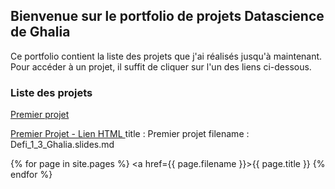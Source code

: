 ## Bienvenue sur le portfolio de projets Datascience de Ghalia

Ce portfolio contient la liste des projets que j'ai réalisés jusqu'à maintenant. Pour accéder à un projet, il suffit de cliquer sur l'un des liens ci-dessous.

### Liste des projets


[Premier projet](https://htmlpreview.github.io/?https://github.com/Ghalia671/premier_projet.github.io/Defi_1_3_Ghalia.slides.html)

<a href="https://htmlpreview.github.io/?https://github.com/Ghalia671/premier_projet.github.io/tree/gh-pages/Defi_1_3_Ghalia.slides.html">Premier Projet - Lien HTML </a>
title : Premier projet
filename : Defi_1_3_Ghalia.slides.md

{% for page in site.pages %}
    <a href={{ page.filename }}>{{ page.title }}</a>
{% endfor %}
